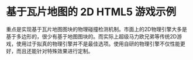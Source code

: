 # 基于瓦片地图的 2D HTML5 游戏示例

重点是实现基于瓦片地图图块的物理碰撞检测机制。市面上的2D物理引擎大多是基于多边形的，很少有基于地图图块的。而实际上超级马力欧兄弟等传统2D游戏，使用过于拟真的物理引擎并不是最佳选项。使用自研的物理引擎不仅性能更好，而且还能针对特殊效果进行定制。

